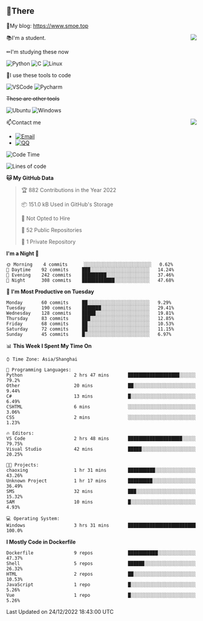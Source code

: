 
## 👏There

📰My blog: https://www.smoe.top

<img align="right" src="https://github-readme-stats.vercel.app/api/top-langs/?username=AkashiCoin"/>


📚I'm a student.

✏I'm studying these now

![Python](https://img.shields.io/badge/-Python-blue?style=flat-square&logo=Python&logoColor=fff)
![C](https://img.shields.io/badge/-C-585858?style=flat-square&logo=C&logoColor=fff)
![Linux](https://img.shields.io/badge/-Linux-black?style=flat-square&logo=Linux&logoColor=fff)

🔨I use these tools to code

![VSCode](https://img.shields.io/badge/-VSCode-blue?style=flat-square&logo=visualstudiocode&logoColor=fff)
![Pycharm](https://img.shields.io/badge/-Pycharm-green?style=flat-square&logo=pycharm&logoColor=fff)

 ~~These are other tools~~

![Ubuntu](https://img.shields.io/badge/-Ubuntu-orange?style=flat-square&logo=Ubuntu&logoColor=fff)
![Windows](https://img.shields.io/badge/-Windows-blue?style=flat-square&logo=Windows&logoColor=fff)

<img align="right" src="https://github-readme-stats.vercel.app/api?username=AkashiCoin" />


📫Contact me

* [![Email](https://img.shields.io/badge/Email-l1040186796@gmail.com-1?style=social&logoColor=fff)](mailto:l1040186796@gmail.com)
* [![QQ](https://img.shields.io/badge/QQ-1040186796-1?style=social&logoColor=fff)](tencent://AddContact/?fromId=45&fromSubId=1&subcmd=all&uin=1040186796&website=www.oicqzone.com)

<!--START_SECTION:waka-->
![Code Time](http://img.shields.io/badge/Code%20Time-361%20hrs%2025%20mins-blue)

![Lines of code](https://img.shields.io/badge/From%20Hello%20World%20I%27ve%20Written-5%20Thousand%20lines%20of%20code-blue)

**🐱 My GitHub Data** 

> 🏆 882 Contributions in the Year 2022
 > 
> 📦 151.0 kB Used in GitHub's Storage 
 > 
> 🚫 Not Opted to Hire
 > 
> 📜 52 Public Repositories 
 > 
> 🔑 1 Private Repository 
 > 
**I'm a Night 🦉** 

```text
🌞 Morning    4 commits      ░░░░░░░░░░░░░░░░░░░░░░░░░   0.62% 
🌆 Daytime    92 commits     ███░░░░░░░░░░░░░░░░░░░░░░   14.24% 
🌃 Evening    242 commits    █████████░░░░░░░░░░░░░░░░   37.46% 
🌙 Night      308 commits    ████████████░░░░░░░░░░░░░   47.68%

```
📅 **I'm Most Productive on Tuesday** 

```text
Monday       60 commits     ██░░░░░░░░░░░░░░░░░░░░░░░   9.29% 
Tuesday      190 commits    ███████░░░░░░░░░░░░░░░░░░   29.41% 
Wednesday    128 commits    █████░░░░░░░░░░░░░░░░░░░░   19.81% 
Thursday     83 commits     ███░░░░░░░░░░░░░░░░░░░░░░   12.85% 
Friday       68 commits     ██░░░░░░░░░░░░░░░░░░░░░░░   10.53% 
Saturday     72 commits     ██░░░░░░░░░░░░░░░░░░░░░░░   11.15% 
Sunday       45 commits     █░░░░░░░░░░░░░░░░░░░░░░░░   6.97%

```


📊 **This Week I Spent My Time On** 

```text
⌚︎ Time Zone: Asia/Shanghai

💬 Programming Languages: 
Python                   2 hrs 47 mins       ███████████████████░░░░░░   79.2% 
Other                    20 mins             ██░░░░░░░░░░░░░░░░░░░░░░░   9.44% 
C#                       13 mins             █░░░░░░░░░░░░░░░░░░░░░░░░   6.49% 
CSHTML                   6 mins              ░░░░░░░░░░░░░░░░░░░░░░░░░   3.06% 
CSS                      2 mins              ░░░░░░░░░░░░░░░░░░░░░░░░░   1.23%

🔥 Editors: 
VS Code                  2 hrs 48 mins       ████████████████████░░░░░   79.75% 
Visual Studio            42 mins             █████░░░░░░░░░░░░░░░░░░░░   20.25%

🐱‍💻 Projects: 
chaoxing                 1 hr 31 mins        ██████████░░░░░░░░░░░░░░░   43.26% 
Unknown Project          1 hr 17 mins        █████████░░░░░░░░░░░░░░░░   36.49% 
SMS                      32 mins             ███░░░░░░░░░░░░░░░░░░░░░░   15.32% 
SAM                      10 mins             █░░░░░░░░░░░░░░░░░░░░░░░░   4.93%

💻 Operating System: 
Windows                  3 hrs 31 mins       █████████████████████████   100.0%

```

**I Mostly Code in Dockerfile** 

```text
Dockerfile               9 repos             ███████████░░░░░░░░░░░░░░   47.37% 
Shell                    5 repos             ██████░░░░░░░░░░░░░░░░░░░   26.32% 
HTML                     2 repos             ██░░░░░░░░░░░░░░░░░░░░░░░   10.53% 
JavaScript               1 repo              █░░░░░░░░░░░░░░░░░░░░░░░░   5.26% 
Vue                      1 repo              █░░░░░░░░░░░░░░░░░░░░░░░░   5.26%

```



 Last Updated on 24/12/2022 18:43:00 UTC
<!--END_SECTION:waka-->
